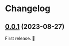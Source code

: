 # Changelog

## [0.0.1] (2023-08-27)

First release. 🥳

[unreleased]: https://github.com/Haselnussbomber/MogMogCheck/compare/main...dev
[0.0.2]: https://github.com/Haselnussbomber/MogMogCheck/compare/v0.0.1...v0.0.2
[0.0.1]: https://github.com/Haselnussbomber/MogMogCheck/commit/9c91ac6
